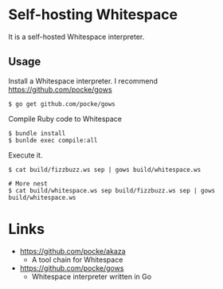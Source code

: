 Self-hosting Whitespace
====

It is a self-hosted Whitespace interpreter.


Usage
---

Install a Whitespace interpreter. I recommend https://github.com/pocke/gows

```console
$ go get github.com/pocke/gows
```

Compile Ruby code to Whitespace

```console
$ bundle install
$ bunlde exec compile:all
```

Execute it.


```console
$ cat build/fizzbuzz.ws sep | gows build/whitespace.ws

# More nest
$ cat build/whitespace.ws sep build/fizzbuzz.ws sep | gows build/whitespace.ws
```




Links
===

* https://github.com/pocke/akaza
  * A tool chain for Whitespace
* https://github.com/pocke/gows
  * Whitespace interpreter written in Go

